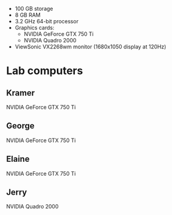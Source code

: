 - 100 GB storage
- 8 GB RAM
- 3.2 GHz 64-bit processor
- Graphics cards:
  - NVIDIA GeForce GTX 750 Ti
  - NVIDIA Quadro 2000
- ViewSonic VX2268wm monitor (1680x1050 display at 120Hz)

# Lab computers

## Kramer

NVIDIA GeForce GTX 750 Ti

## George

NVIDIA GeForce GTX 750 Ti

## Elaine

NVIDIA GeForce GTX 750 Ti

## Jerry

NVIDIA Quadro 2000